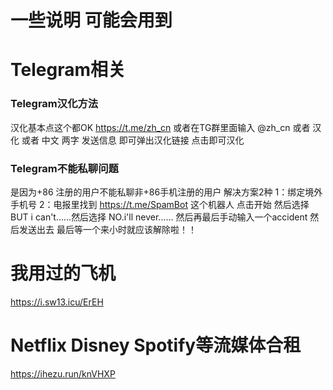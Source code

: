 # 一些说明 可能会用到
# Telegram相关
### Telegram汉化方法
汉化基本点这个都OK https://t.me/zh_cn
或者在TG群里面输入 @zh_cn 或者 汉化 或者 中文 两字 发送信息 即可弹出汉化链接 点击即可汉化
### Telegram不能私聊问题
是因为+86 注册的用户不能私聊非+86手机注册的用户 解决方案2种 1：绑定境外手机号 2：电报里找到 https://t.me/SpamBot 这个机器人 点击开始 然后选择 BUT i can't......然后选择 NO.i'll never...... 然后再最后手动输入一个accident 然后发送出去 最后等一个来小时就应该解除啦！！
# 我用过的飞机
https://i.sw13.icu/ErEH
# Netflix Disney Spotify等流媒体合租
https://ihezu.run/knVHXP
